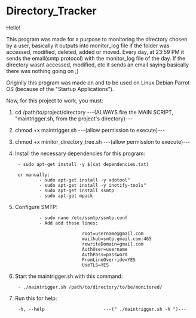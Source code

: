 # Directory_Tracker


Hello!

This program was made for a purpose to monitoring the directory chosen by a user, basically it outputs into monitor_log file if the folder was accessed, modified, deleted, added or moved.
Every day, at 23:59 PM it sends the email(smtp protocol) with the monitor_log file of the day. If the directory wasnt accessed, modified, etc it sends an email saying basically there was nothing going on ;)

Originlly this program was made on and to be used on Linux Debian Parrot OS (because of the "Startup Applications").

Now, for this project to work, you must:

1. cd /path/to/project/directory            ---(ALWAYS fire the MAIN SCRIPT, "maintrigger.sh, from the project's directory)---

2. chmod +x maintrigger.sh                  ---(allow permission to execute)---

3. chmod +x minitor_directory_tree.sh       ---(allow permission to execute)---

4. Install the necessary dependencies for this program:

        - sudo apt-get install -y $(cat dependencies.txt)

        or manually:
                - sudo apt-get install -y xdotool"
                - sudo apt-get install -y inotify-tools"
                - sudo apt-get install ssmtp
                - sudo apt-get mpack
                
5. Configure SMTP:

                - sudo nano /etc/ssmtp/ssmtp.conf 
                - Add add these lines:

                                root=username@gmail.com
                                mailhub=smtp.gmail.com:465
                                rewriteDomain=gmail.com
                                AuthUser=username
                                AuthPass=password
                                FromLineOverride=YES
                                UseTLS=YES                

6. Start the maintrigger.sh with this command:

        - ./maintrigger.sh /path/to/directory/to/be/monitored/

7. Run this for help:

        -h, --help                      ---(" ./maintrigger.sh -h ")---
